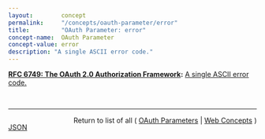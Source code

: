 ```yaml
---
layout:        concept
permalink:     "/concepts/oauth-parameter/error"
title:         "OAuth Parameter: error"
concept-name:  OAuth Parameter
concept-value: error
description: "A single ASCII error code."
---
```


**[RFC 6749: The OAuth 2.0 Authorization Framework](/specs/IETF/RFC/6749 "The OAuth 2.0 authorization framework enables a third-party application to obtain limited access to an HTTP service, either on behalf of a resource owner by orchestrating an approval interaction between the resource owner and the HTTP service, or by allowing the third-party application to obtain access on its own behalf. This specification replaces and obsoletes the OAuth 1.0 protocol described in RFC 5849."):** [A single ASCII error code.](http://tools.ietf.org/html/rfc6749#appendix-A.7 "Read documentation for OAuth Parameter &#34;error&#34;")

<br/>
<hr/>

<p style="float : left"><a href="./error.json" title="JSON representing this particular Web Concept value">JSON</a></p>
<p style="text-align: right">Return to list of all ( <a href="../oauth-parameter/">OAuth Parameters</a> | <a href="../">Web Concepts</a> )</p>
